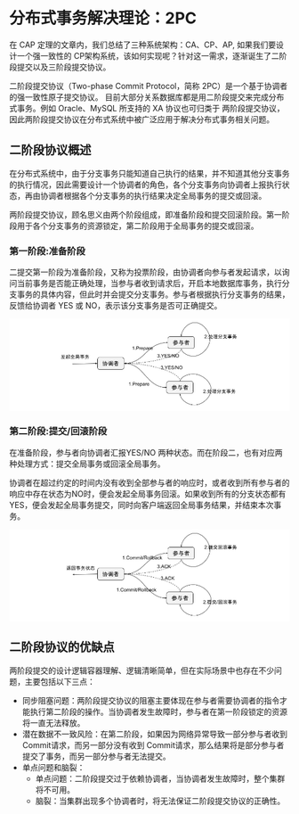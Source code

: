 # 分布式事务解决理论：2PC

在 CAP 定理的文章内，我们总结了三种系统架构：CA、CP、AP, 如果我们要设计一个强一致性的 CP架构系统，该如何实现呢？针对这一需求，逐渐诞生了二阶段提交以及三阶段提交协议。


二阶段提交协议（Two-phase Commit Protocol，简称 2PC）是一个基于协调者的强一致性原子提交协议。 目前大部分关系数据库都是用二阶段提交来完成分布式事务。例如 Oracle、MySQL 所支持的 XA 协议也可归类于 两阶段提交协议，因此两阶段提交协议在分布式系统中被广泛应用于解决分布式事务相关问题。


## 二阶段协议概述

在分布式系统中，由于分支事务只能知道自己执行的结果，并不知道其他分支事务的执行情况，因此需要设计一个协调者的角色，各个分支事务向协调者上报执行状态，再由协调者根据各个分支事务的执行结果决定全局事务的提交或回滚。


两阶段提交协议，顾名思义由两个阶段组成，即准备阶段和提交回滚阶段。第一阶段用于各个分支事务的资源锁定，第二阶段用于全局事务的提交或回滚。

### 第一阶段:准备阶段

二提交第一阶段为准备阶段，又称为投票阶段，由协调者向参与者发起请求，以询问当前事务是否能正确处理，当参与者收到请求后，开启本地数据库事务，执行分支事务的具体内容，但此时并会提交分支事务。参与者根据执行分支事务的结果，反馈给协调者 YES 或 NO，表示该分支事务是否可正确提交。

<div  align="center">
	<img src="../assets/2pc-1.png" width = "600"  align=center />
</div>

### 第二阶段:提交/回滚阶段

在准备阶段，参与者向协调者汇报YES/NO 两种状态。而在阶段二，也有对应两种处理方式：提交全局事务或回滚全局事务。

协调者在超过约定的时间内没有收到全部参与者的响应时，或者收到所有参与者的响应中存在状态为NO时，便会发起全局事务回滚。如果收到所有的分支状态都有YES，便会发起全局事务提交，同时向客户端返回全局事务结果，并结束本次事务。

<div  align="center">
	<img src="../assets/2pc-2.png" width = "600"  align=center />
</div>

## 二阶段协议的优缺点

两阶段提交的设计逻辑容器理解、逻辑清晰简单，但在实际场景中也存在不少问题，主要包括以下三点：

- 同步阻塞问题：两阶段提交协议的阻塞主要体现在参与者需要协调者的指令才能执行第二阶段的操作。当协调者发生故障时，参与者在第一阶段锁定的资源将一直无法释放。
- 潜在数据不一致风险：在第二阶段，如果因为网络异常导致一部分参与者收到 Commit请求，而另一部分没有收到 Commit请求，那么结果将是部分参与者提交了事务，而另一部分参与者无法提交。
- 单点问题和脑裂：
 	- 单点问题：二阶段提交过于依赖协调者，当协调者发生故障时，整个集群将不可用。
	- 脑裂：当集群出现多个协调者时，将无法保证二阶段提交协议的正确性。